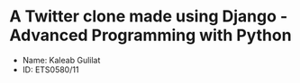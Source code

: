 # A Twitter clone made using Django - Advanced Programming with Python
- Name: Kaleab Gulilat
- ID: ETS0580/11
